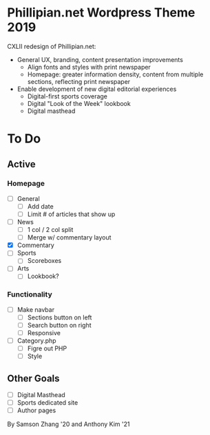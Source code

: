 # Phillipian.net Wordpress Theme 2019

CXLII redesign of Phillipian.net:
- General UX, branding, content presentation improvements
  - Align fonts and styles with print newspaper
  - Homepage: greater information density, content from multiple sections, reflecting print newspaper
- Enable development of new digital editorial experiences
  - Digital-first sports coverage
  - Digital "Look of the Week" lookbook
  - Digital masthead

# To Do

## Active

### Homepage
- [ ] General
  - [ ] Add date
  - [ ] Limit # of articles that show up
- [ ] News
  - [ ] 1 col / 2 col split
  - [ ] Merge w/ commentary layout
- [X] Commentary
- [ ] Sports
  - [ ] Scoreboxes
- [ ] Arts
  - [ ] Lookbook?

### Functionality
- [ ] Make navbar
  - [ ] Sections button on left
  - [ ] Search button on right
  - [ ] Responsive
- [ ] Category.php
  - [ ] Figre out PHP
  - [ ] Style

## Other Goals

- [ ] Digital Masthead
- [ ] Sports dedicated site
- [ ] Author pages
  
By Samson Zhang '20 and Anthony Kim '21
